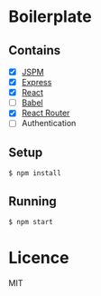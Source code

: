 # Boilerplate

## Contains

- [x] [JSPM](http://jspm.io/)
- [x] [Express](http://expressjs.com/)
- [x] [React](https://facebook.github.io/react/)
- [ ] [Babel](https://babeljs.io/)
- [x] [React Router](https://github.com/rackt/react-router)
- [ ] Authentication

## Setup

```
$ npm install
```

## Running

```
$ npm start
```

# Licence

MIT
